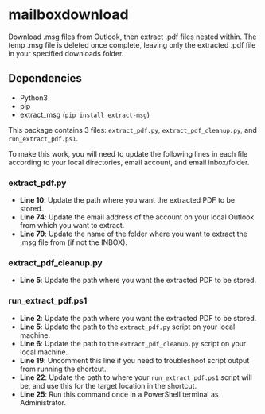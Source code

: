 # mailboxdownload
Download .msg files from Outlook, then extract .pdf files nested within. The temp .msg file is deleted once complete, leaving only the extracted .pdf file in your specified downloads folder.

## Dependencies
- Python3
- pip
- extract_msg (`pip install extract-msg`)

This package contains 3 files: `extract_pdf.py`, `extract_pdf_cleanup.py`, and `run_extract_pdf.ps1`.

To make this work, you will need to update the following lines in each file according to your local directories, email account, and email inbox/folder.

### extract_pdf.py
- **Line 10**: Update the path where you want the extracted PDF to be stored.
- **Line 74**: Update the email address of the account on your local Outlook from which you want to extract.
- **Line 79**: Update the name of the folder where you want to extract the .msg file from (if not the INBOX).

### extract_pdf_cleanup.py
- **Line 5**: Update the path where you want the extracted PDF to be stored.

### run_extract_pdf.ps1
- **Line 2**: Update the path where you want the extracted PDF to be stored.
- **Line 5**: Update the path to the `extract_pdf.py` script on your local machine.
- **Line 6**: Update the path to the `extract_pdf_cleanup.py` script on your local machine.
- **Line 19**: Uncomment this line if you need to troubleshoot script output from running the shortcut.
- **Line 22**: Update the path to where your `run_extract_pdf.ps1` script will be, and use this for the target location in the shortcut.
- **Line 25**: Run this command once in a PowerShell terminal as Administrator.
